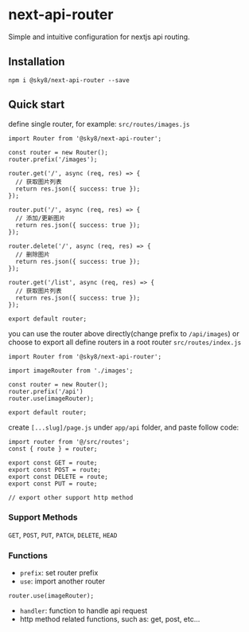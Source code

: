 # next-api-router

Simple and intuitive configuration for nextjs api routing.

## Installation

```
npm i @sky8/next-api-router --save
```

## Quick start

define single router, for example: `src/routes/images.js`

```
import Router from '@sky8/next-api-router';

const router = new Router();
router.prefix('/images');

router.get('/', async (req, res) => {
  // 获取图片列表
  return res.json({ success: true });
});

router.put('/', async (req, res) => {
  // 添加/更新图片
  return res.json({ success: true });
});

router.delete('/', async (req, res) => {
  // 删除图片
  return res.json({ success: true });
});

router.get('/list', async (req, res) => {
  // 获取图片列表
  return res.json({ success: true });
});

export default router;
```

you can use the router above directly(change prefix to `/api/images`) or choose to export all define routers in a root router `src/routes/index.js`

```
import Router from '@sky8/next-api-router';

import imageRouter from './images';

const router = new Router();
router.prefix('/api')
router.use(imageRouter);

export default router;
```

create `[...slug]/page.js` under `app/api` folder, and paste follow code:

```
import router from '@/src/routes';
const { route } = router;

export const GET = route;
export const POST = route;
export const DELETE = route;
export const PUT = route;

// export other support http method
```

### Support Methods

`GET`, `POST`, `PUT`, `PATCH`, `DELETE`, `HEAD`

### Functions

* `prefix`: set router prefix
* `use`: import another router
```
router.use(imageRouter);
```
* `handler`: function to handle api request
* http method related functions, such as: get, post, etc...